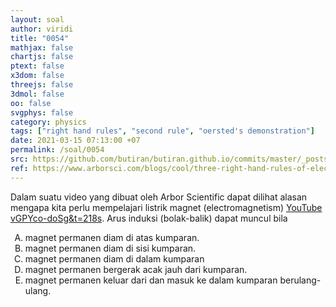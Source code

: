 ```yaml
---
layout: soal
author: viridi
title: "0054"
mathjax: false
chartjs: false
ptext: false
x3dom: false
threejs: false
3dmol: false
oo: false
svgphys: false
category: physics
tags: ["right hand rules", "second rule", "oersted's demonstration"]
date: 2021-03-15 07:13:00 +07
permalink: /soal/0054
src: https://github.com/butiran/butiran.github.io/commits/master/_posts/soal/04/2021-03-15-induction-current.md
ref: https://www.arborsci.com/blogs/cool/three-right-hand-rules-of-electromagnetism
---
```

Dalam suatu video yang dibuat oleh Arbor Scientific dapat dilihat alasan mengapa kita perlu mempelajari listrik magnet (electromagnetism) [YouTube vGPYco-doSg&t=218s](https://www.youtube.com/watch?v=vGPYco-doSg&t=218s). Arus induksi (bolak-balik) dapat muncul bila

<ol type="A">
<li>magnet permanen diam di atas kumparan.
<li>magnet permanen diam di sisi kumparan.
<li>magnet permanen diam di dalam kumparan
<li>magnet permanen bergerak acak jauh dari kumparan.
<li>magnet permanen keluar dari dan masuk ke dalam kumparan berulang-ulang.

